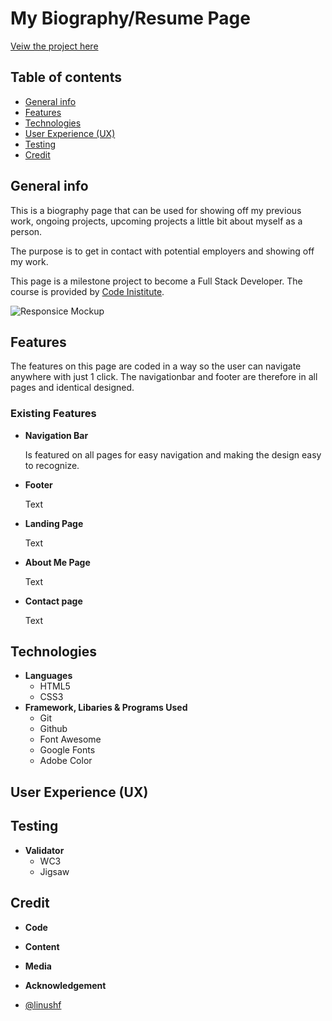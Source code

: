 # My Biography/Resume Page

[Veiw the project here](https://linushf.github.io/bio-resume/)

## Table of contents
* [General info](#general-info)
* [Features](#features)
* [Technologies](#technologies)
* [User Experience (UX)](#user-experience)
* [Testing](#testing)
* [Credit](#credit)


## General info

This is a biography page that can be used for showing off my previous work, ongoing projects, upcoming projects a little bit about myself as a person.

The purpose is to get in contact with potential employers and showing off my work. 

This page is a milestone project to become a Full Stack Developer. The course is provided by [Code Inistitute](https://codeinstitute.net/).

![Responsice Mockup]()

## Features
The features on this page are coded in a way so the user can navigate anywhere with just 1 click. The navigationbar and footer are therefore in all pages and identical designed.
### Existing Features

- __Navigation Bar__

    Is featured on all pages for easy navigation and making the design easy to recognize.
- __Footer__

    Text
- __Landing Page__

    Text
- __About Me Page__

    Text
- __Contact page__

    Text


## Technologies
- __Languages__
    - HTML5
    - CSS3
- __Framework, Libaries & Programs Used__
    - Git
    - Github
    - Font Awesome
    - Google Fonts
    - Adobe Color

## User Experience (UX)

## Testing
- __Validator__
    - WC3
    - Jigsaw

## Credit
- __Code__
- __Content__
- __Media__
- __Acknowledgement__

- [@linushf](https://www.github.com/linushf)